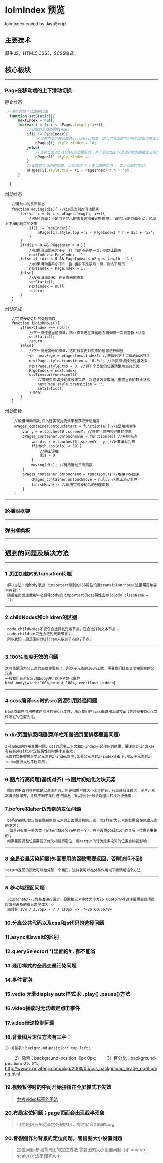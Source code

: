 # lolmIndex [预览](https://feng-sen.github.io/lolmIndex/)
lolmIndex coded by JavaScript
## 主要技术
  原生JS，HTML5,CSS3，SCSS编译；
## 核心板块
---
  ### Page在移动端的上下滑动切换
  静止状态
  ```js
   //静止时各个页面的状态
    function setStatic(){
        nextIndex = null;
        for(var i = 0; i < oPages.length; i++){
            //设置静止状态的zIndex
            if(i != PageIndex){
                //当前不显示的页面的z-index比较高，是为了滑出的时候可以覆盖当前显示的页面
                oPages[i].style.zIndex = 10;
            }else{
                //当前页面的z-index值是最低的，为了呈现出上下滑动其他页面覆盖当前页面的效果
                oPages[i].style.zIndex = 1;             
            }
            //设置静止状态的位置: 页面高度 * (该页面的索引 - 显示页面的索引)
            oPages[i].style.top = (i - PageIndex) * h + 'px'; 
        }    
        
    }
   ```
 滑动状态
 ```
    //滑动中的页面状态
    function moving(dis){ //dis是当前的滑动距离
        for(var i = 0; i < oPages.length; i++){
            //循环页面：不是当前显示的页面则需要调整位置，当前显示的页面不动，实现上下滑动翻页的效果
            if(i != PageIndex){
                oPages[i].style.top =(i - PageIndex) * h + dis + 'px';
            }        
        }
        if(dis > 0 && PageIndex > 0 ){
            //如果滑动距离大于0  且 当前不是第一页，则向上翻页
            nextIndex = PageIndex - 1;
        }else if (dis < 0 && PageIndex < oPages.length - 1){
            //如果滑动距离小于0  且 当前不是最后一页，则向下翻页
            nextIndex = PageIndex + 1;
        }else{
            //没有滑动距离，还是原来的页面
            setStatic();
            nextIndex = null;
            return;
        }
    }
 ```
 滑动完成
 ```
    //完成滑动之后的处理函数
    function finishMove(){
        if(nextIndex === null){
            //下一页还是当前页面，防止页面还在其他地方再调用一次设置静止状态
            setStatic();
            return;
        }else{
            //下一页是其他的页面，这时候需要对页面的位置进行调整
            var nextPage = oPages[nextIndex]; //获取到下个页面的DOM节点
            nextPage.style.transition = '0.5s'; //为页面切换做过渡效果
            nextPage.style.top = 0; //将下个页面的位置调整为当前页面
            PageIndex = nextIndex; 
            setTimeout(function(){
                //等待页面切换过渡效果完成，将过渡效果取消，重置当前的静止状态
                nextPage.style.transition = '';
                setStatic();
            },500)   
        }        
    }
```
滑动函数
```
    //触摸滑动函数,目的是实现拖拽效果和获取滑动距离
    oPages_container.ontouchstart = function(e){ //e是触摸事件
        var y = e.touches[0].screenY; //获取当前触摸屏幕的位置
        oPages_container.ontouchmove = function(e){ //开始滑动
            var dis = e.touches[0].screenY - y; //计算滑动距离
            if(Math.abs(dis) < 39){
                //防止误触
                dis = 0
            }
            moving(dis); //调用滑动页面函数
        }
        oPages_container.ontouchend = function(){ //触摸事件结束
            oPages_container.ontouchmove = null; //终止滑动事件
            finishMove(); //调用完成滑动后的处理函数
        }
    }
```
---
  ### 轮播图框架
---
  ### 弹出框模板
---
## 遇到的问题及解决方法
---
### 1.页面加载时的transition问题
 	 解决办法：给body添加 !important级别的CSS属性设置transition:none(这里需要兼容浏览器)；
 	 随后在页面加载完毕之后将body的!important的css属性去掉(oBody.className = '');
---

### 2.childNodes和children的区别
 	 node.childNodes不仅仅会选择到元素节点，还会选择到文本节点；
 	 node.children只是会取到元素节点；
 	 所以我们一般是使用children来取到节点的子节点。
---
### 3.100%高度无效的问题
	这可能是因为父元素的高度被限制了，所以子元素的100%无效，需要我们找到高度被限制的父元素
	一般我们会对html和body进行以下初始化属性:
	html,body{width:100%,height:100%, overflow: hidden}
---
### 4.scss编译css时的src资源引用路径问题
  	html页面在引用样式时引用的是css文件，所以我们在scss编译器上编写url的时候要以css文件所在的位置为准。
---
### 5.div页面排版问题(菜单栏和普通页面排版覆盖问题)
	z-index的作用效果问题，css的层叠上下文和z-index一起作用的结果，要注意z-index只有在有position定位属性的时候才会生效；
 	元素的层叠效果会受父元素的z-index影响,如果父元素的z-index值很小,那么子元素的z-index值很大也不起作用；
---
### 6.图片行高问题(基线对齐)  -->图片初始化为块元素
 	 图片的垂直对齐方式是以基线对齐，但是如果字体大小太大的话，行高就会比较大，图片元素高度会被撑开，这样不利于我们进行排版，所以我们一般会将图片转换为块元素；
### 7.before和after伪元素的定位问题
 	 before的初始定位会贴在原始元素的上面覆盖初始元素，而after为元素的位置会在原始元素的下方；
	  如果只有单一的伪类（after或before中的一个），在不设置position的情况下位置是重叠的；
 	 如果需要调整位置需要子绝父相进行定位，用margin的话伪元素之间的位置会相互影响；
---
### 8.全局变量污染问题(外面要用的函数需要返回，否则访问不到)
	return返回的函数可以给外部一个接口，这样就可以在外部作用域下面调用这个方法
---
### 9.移动端适配问题
 	 以iphone6/7/8为基准进行设计，设置根元素字体大小为26.666667vw(这样设置会自动适应其他设备的根元素字体大小)
 	 原理是 1vw / 3.75px = ? / 100px =>  ?=26.666667vw
### 10.分离公共代码以及css和js代码的选择问题
### 11.async和await的区别
### 12.querySelector('')里面的# . 都不能省
### 13.通用样式的全局变量污染问题
### 14.事件冒泡
### 15.vedio 元素display auto样式 和 .play() .pause()方法
### 16.video播放时无法绑定点击事件
### 17.video倍速控制问题
### 18.背景图片定位方法有三种：
	1）关键字：background-position: top left;
　　	2）像素：background-position: 0px 0px;
　　	3）百分比：background-position: 0% 0%;
	http://www.ruanyifeng.com/blog/2008/05/css_background_image_positioning.html
### 19.视频暂停时的中间开始按钮在全屏模式下失效
> [参考video标签的用法](https://developer.mozilla.org/zh-CN/docs/Web/API/HTMLMediaElement)
### 20.布局定位问题；page页面会出现截半现象
> 可能是因为把宽高定死的原因，有时候会出现的bug
### 20.雪碧图作为背景的定位问题，雪碧图大小设置问题
> 定位问题:参照背景图的定位方法
> 雪碧图的大小设置问题: 用transform: scale()方法来调整大小
